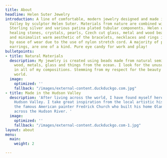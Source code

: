 ```yaml
---
title: About
headline: Helen Suter Jewelry
introduction: A line of comfortable, modern jewelry designed and made in the Hudson
  Valley by sculptor Helen Suter. Materials from nature are combined with 14/20 gold-filled,
  Sterling silver and various patina plated tubular components. Helen uses semi-precious
  healing stones, crystals, pearls, Czech cut glass, metal and wood beads. The elegant
  and minimalist warm aesthetic of the bracelets, necklaces and rings is complemented
  by ease of wear due to the use of nylon stretch cord. A majority of pieces, including
  earrings, are one of a kind. Pure eye candy for work and play!
bulletpoints:
- title: Natural Materials
  description: My jewelry is created using beads made from natural semiprecious stones,
    wood, metals, glass and things from the ocean. I look for the unusual yet natural
    in all of my compositions. Stemming from my respect for the beauty of the natural
    world.
  image:
    optimized: ''
    fallback: "/images/external-content.duckduckgo.com.jpg"
- title: Made in the Hudson Valley
  description: 'After living across the world, I have found myself here in the beautiful
    Hudson Valley. I take great inspiration from the local artistic history, especially
    the famous American painter Fredrick Church who built his home Olana, with views
    across the Hudson River. '
  image:
    optimized: ''
    fallback: "/images/external-content.duckduckgo.com-1.jpg"
layout: about
menu:
  main:
    weight: 2

---
```

